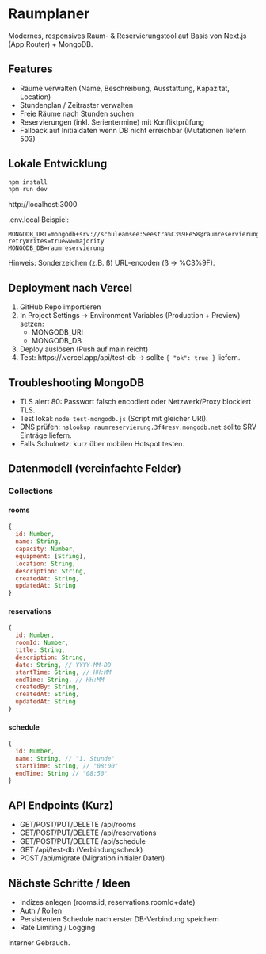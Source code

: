 # Raumplaner

Modernes, responsives Raum- & Reservierungstool auf Basis von Next.js (App Router) + MongoDB.

## Features
- Räume verwalten (Name, Beschreibung, Ausstattung, Kapazität, Location)
- Stundenplan / Zeitraster verwalten
- Freie Räume nach Stunden suchen
- Reservierungen (inkl. Serientermine) mit Konfliktprüfung
- Fallback auf Initialdaten wenn DB nicht erreichbar (Mutationen liefern 503)

## Lokale Entwicklung
```bash
npm install
npm run dev
```
http://localhost:3000

.env.local Beispiel:
```
MONGODB_URI=mongodb+srv://schuleamsee:Seestra%C3%9Fe58@raumreservierung.3f4resv.mongodb.net/?retryWrites=true&w=majority
MONGODB_DB=raumreservierung
```
Hinweis: Sonderzeichen (z.B. ß) URL-encoden (ß -> %C3%9F).

## Deployment nach Vercel
1. GitHub Repo importieren
2. In Project Settings → Environment Variables (Production + Preview) setzen:
   - MONGODB_URI
   - MONGODB_DB
3. Deploy auslösen (Push auf main reicht)
4. Test: https://<dein-project>.vercel.app/api/test-db → sollte `{ "ok": true }` liefern.

## Troubleshooting MongoDB
- TLS alert 80: Passwort falsch encodiert oder Netzwerk/Proxy blockiert TLS.
- Test lokal: `node test-mongodb.js` (Script mit gleicher URI).
- DNS prüfen: `nslookup raumreservierung.3f4resv.mongodb.net` sollte SRV Einträge liefern.
- Falls Schulnetz: kurz über mobilen Hotspot testen.

## Datenmodell (vereinfachte Felder)

### Collections

#### rooms
```javascript
{
  id: Number,
  name: String,
  capacity: Number,
  equipment: [String],
  location: String,
  description: String,
  createdAt: String,
  updatedAt: String
}
```

#### reservations
```javascript
{
  id: Number,
  roomId: Number,
  title: String,
  description: String,
  date: String, // YYYY-MM-DD
  startTime: String, // HH:MM
  endTime: String, // HH:MM
  createdBy: String,
  createdAt: String,
  updatedAt: String
}
```

#### schedule
```javascript
{
  id: Number,
  name: String, // "1. Stunde"
  startTime: String, // "08:00"
  endTime: String // "08:50"
}
```

## API Endpoints (Kurz)
- GET/POST/PUT/DELETE /api/rooms
- GET/POST/PUT/DELETE /api/reservations
- GET/POST/PUT/DELETE /api/schedule
- GET /api/test-db (Verbindungscheck)
- POST /api/migrate (Migration initialer Daten)

## Nächste Schritte / Ideen
- Indizes anlegen (rooms.id, reservations.roomId+date)
- Auth / Rollen
- Persistenten Schedule nach erster DB-Verbindung speichern
- Rate Limiting / Logging

Interner Gebrauch.
